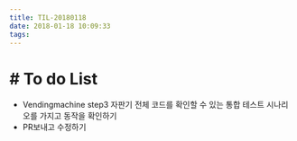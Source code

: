 ```yaml
---
title: TIL-20180118
date: 2018-01-18 10:09:33
tags: 
---
```


# # To do List

- Vendingmachine step3 자판기 전체 코드를 확인할 수 있는 통합 테스트 시나리오를 가지고 동작을 확인하기
- PR보내고 수정하기
